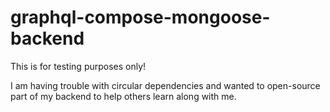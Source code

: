 
# graphql-compose-mongoose-backend

This is for testing purposes only!

I am having trouble with circular dependencies and wanted to open-source part of my
backend to help others learn along with me.
